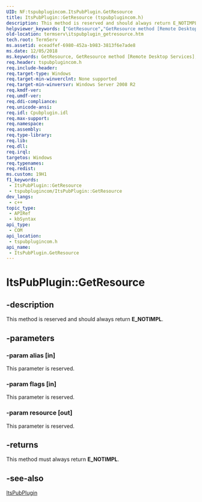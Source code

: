 ```yaml
---
UID: NF:tspubplugincom.ItsPubPlugin.GetResource
title: ItsPubPlugin::GetResource (tspubplugincom.h)
description: This method is reserved and should always return E_NOTIMPL.
helpviewer_keywords: ["GetResource","GetResource method [Remote Desktop Services]","GetResource method [Remote Desktop Services]","ItsPubPlugin interface","ItsPubPlugin interface [Remote Desktop Services]","GetResource method","ItsPubPlugin.GetResource","ItsPubPlugin::GetResource","termserv.itspubplugin_getresource","tspubplugincom/ItsPubPlugin::GetResource"]
old-location: termserv\itspubplugin_getresource.htm
tech.root: TermServ
ms.assetid: eceadfef-6980-452a-b983-3813f6e7ade8
ms.date: 12/05/2018
ms.keywords: GetResource, GetResource method [Remote Desktop Services], GetResource method [Remote Desktop Services],ItsPubPlugin interface, ItsPubPlugin interface [Remote Desktop Services],GetResource method, ItsPubPlugin.GetResource, ItsPubPlugin::GetResource, termserv.itspubplugin_getresource, tspubplugincom/ItsPubPlugin::GetResource
req.header: tspubplugincom.h
req.include-header: 
req.target-type: Windows
req.target-min-winverclnt: None supported
req.target-min-winversvr: Windows Server 2008 R2
req.kmdf-ver: 
req.umdf-ver: 
req.ddi-compliance: 
req.unicode-ansi: 
req.idl: Cpubplugin.idl
req.max-support: 
req.namespace: 
req.assembly: 
req.type-library: 
req.lib: 
req.dll: 
req.irql: 
targetos: Windows
req.typenames: 
req.redist: 
ms.custom: 19H1
f1_keywords:
 - ItsPubPlugin::GetResource
 - tspubplugincom/ItsPubPlugin::GetResource
dev_langs:
 - c++
topic_type:
 - APIRef
 - kbSyntax
api_type:
 - COM
api_location:
 - tspubplugincom.h
api_name:
 - ItsPubPlugin.GetResource
---
```


# ItsPubPlugin::GetResource


## -description

This method is reserved and should always return <b>E_NOTIMPL</b>.

## -parameters

### -param alias [in]

This parameter is reserved.

### -param flags [in]

This parameter is reserved.

### -param resource [out]

This parameter is reserved.

## -returns

This method must always  return <b>E_NOTIMPL</b>.

## -see-also

<a href="https://docs.microsoft.com/windows/desktop/api/tspubplugincom/nn-tspubplugincom-itspubplugin">ItsPubPlugin</a>

